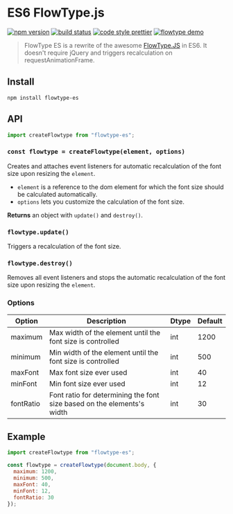 # ES6 FlowType.js

[![npm version](https://img.shields.io/npm/v/flowtype-es.svg)](https://www.npmjs.com/package/flowtype-es)
[![build status](https://travis-ci.org/flekschas/flowtype.svg?branch=master)](https://travis-ci.org/flekschas/flowtype)
[![code style prettier](https://img.shields.io/badge/code_style-prettier-ff69b4.svg)](https://github.com/prettier/prettier)
[![flowtype demo](https://img.shields.io/badge/demo-online-6ae3c7.svg)](https://flekschas.github.io/flowtype/)

> FlowType ES is a rewrite of the awesome [FlowType.JS](http://simplefocus.com/flowtype/) in ES6. It doesn't require jQuery and triggers recalculation on requestAnimationFrame.

## Install

```
npm install flowtype-es
```

## API

```javascript
import createFlowtype from "flowtype-es";
```

### `const flowtype = createFlowtype(element, options)`

Creates and attaches event listeners for automatic recalculation of the font size upon resizing the `element`.

- `element` is a reference to the dom element for which the font size should be calculated automatically.
- `options` lets you customize the calculation of the font size.

**Returns** an object with `update()` and `destroy()`.

### `flowtype.update()`

Triggers a recalculation of the font size.

### `flowtype.destroy()`

Removes all event listeners and stops the automatic recalculation of the font size upon resizing the `element`.

### Options

| Option    | Description                                                            | Dtype | Default |
| --------- | ---------------------------------------------------------------------- | ----- | ------- |
| maximum   | Max width of the element until the font size is controlled             | int   | 1200    |
| minimum   | Min width of the element until the font size is controlled             | int   | 500     |
| maxFont   | Max font size ever used                                                | int   | 40      |
| minFont   | Min font size ever used                                                | int   | 12      |
| fontRatio | Font ratio for determining the font size based on the elements's width | int   | 30      |

## Example

```javascript
import createFlowtype from "flowtype-es";

const flowtype = createFlowtype(document.body, {
  maximum: 1200,
  minimum: 500,
  maxFont: 40,
  minFont: 12,
  fontRatio: 30
});
```
